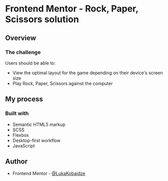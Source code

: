 # Frontend Mentor - Rock, Paper, Scissors solution

## Overview

### The challenge

Users should be able to:

- View the optimal layout for the game depending on their device's screen size
- Play Rock, Paper, Scissors against the computer



## My process

### Built with

- Semantic HTML5 markup
- SCSS
- Flexbox
- Desktop-first workflow
- JavaScript


## Author

- Frontend Mentor - [@LukaKobaidze](https://www.frontendmentor.io/profile/LukaKobaidze)
